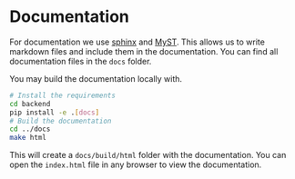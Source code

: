 # Documentation

For documentation we use [sphinx](https://www.sphinx-doc.org/en/master/) and [MyST](https://myst-parser.readthedocs.io/en/latest/). This allows us to write markdown files and include them in the documentation. You can find all documentation files in the `docs` folder.

You may build the documentation locally with.

```bash
# Install the requirements
cd backend
pip install -e .[docs]
# Build the documentation
cd ../docs
make html
```

This will create a `docs/build/html` folder with the documentation. You can open the `index.html` file in any browser to view the documentation.